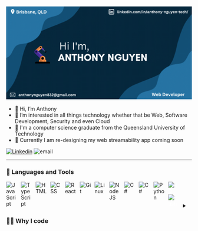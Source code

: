 
![landing-page](https://github.com/anthonyng288/anthonyng288/blob/main/Blue%20Dynamic%20Fashion%20Special%20Sale%20Banner.gif)
- 👋 Hi, I’m Anthony 
- 👀 I’m interested in all things technology whether that be Web, Software Development, Security and even Cloud
- 🌱 I'm a computer science graduate from the Queensland University of Technology 
- 🌆 Currently I am re-designing my web streamability app coming soon


<p align="left">
<a href="https://www.linkedin.com/in/anthony-nguyen-tech/"><img alt="Linkedin" title="linkedin" src="https://custom-icon-badges.demolab.com/badge/-Linkedin-blue?style=for-the-badge&logo=person-fill&logoColor=white"/></a>
<img alt="email" src="https://custom-icon-badges.demolab.com/badge/-anthonynguyen832@gmail.com-red?style=for-the-badge&logo=mail&logoColor=black"/>
</p>



---
### 🧰 Languages and Tools

<img align="left" alt="JavaScript" width="30px" style="padding-right:10px;" src="https://cdn.jsdelivr.net/gh/devicons/devicon/icons/javascript/javascript-original.svg"/>
<img align="left" alt="TypeScript" width="30px" style="padding-right:10px;" src="https://cdn.jsdelivr.net/gh/devicons/devicon/icons/typescript/typescript-original.svg"/>
<img align="left" alt="HTML" width="30px" style="padding-right:10px;" src="https://cdn.jsdelivr.net/gh/devicons/devicon/icons/html5/html5-original.svg"/>
<img align="left" alt="CSS" width="30px" style="padding-right:10px;" src="https://cdn.jsdelivr.net/gh/devicons/devicon/icons/css3/css3-original.svg"/>
<img align="left" alt="React" width="30px" style="padding-right:10px;" src="https://cdn.jsdelivr.net/gh/devicons/devicon/icons/react/react-original.svg" />
<img align="left" alt="Git" width="30px" style="padding-right:10px;" src="https://cdn.jsdelivr.net/gh/devicons/devicon/icons/git/git-original.svg"/>
<img align="left" alt="Linux" width="30px" style="padding-right:10px;" src="https://cdn.jsdelivr.net/gh/devicons/devicon/icons/linux/linux-original.svg"/>
<img align="left" alt="NodeJS" width="30px" style="padding-right:10px;" src="https://cdn.jsdelivr.net/gh/devicons/devicon/icons/nodejs/nodejs-original.svg"/>
<img align="left" alt="C#" width="30px" style="padding-right:10px;" src="https://cdn.jsdelivr.net/gh/devicons/devicon/icons/csharp/csharp-original.svg"/>
<img align="left" alt="C#" width="30px" style="padding-right:10px;" src="https://cdn.jsdelivr.net/gh/devicons/devicon/icons/docker/docker-plain-wordmark.svg"/>
<img align="left" alt="Python" width="30px" style="padding-right:10px;" src="https://cdn.jsdelivr.net/gh/devicons/devicon/icons/python/python-plain.svg" />
<img align="left" alt="SQL" width="30px" style="padding-right:10px; color:white;"  src="https://cdn.jsdelivr.net/gh/devicons/devicon/icons/mysql/mysql-original.svg" />  
<img align="left" alt="Bash" width="30px" style="padding-right:10px; color:white;" src="https://cdn.jsdelivr.net/gh/devicons/devicon/icons/bash/bash-original.svg" />            
          
          
          
           
          
          
          
<br />           
          
#

<details>
 <summary><h3>👨‍💻 Why I code</h3></summary>
          As a kid I always had a strained relationship with learning whether that be math, english, science it all felt like a waste of time for me
          but when I got to highschool I found digital technology, I found coding. At first it was coding in a modded minecraft server making robots mine for diamonds telling a computer to build a house for me, it was honestly my favorite subject, that turned into learning python where I built little applications that manipulated an excel spreadsheet, that was my lightbulb moment, being able to build things making them work that was what I wanted to do. I felt like I wanted to know more to be a sponge for knowledge in knowing how to code and build things there were so many things to know and for the first time ever <b>I wanted to learn<b>.



<!---
anthonyng288/anthonyng288 is a ✨ special ✨ repository because its `README.md` (this file) appears on your GitHub profile.
You can click the Preview link to take a look at your changes.
--->
